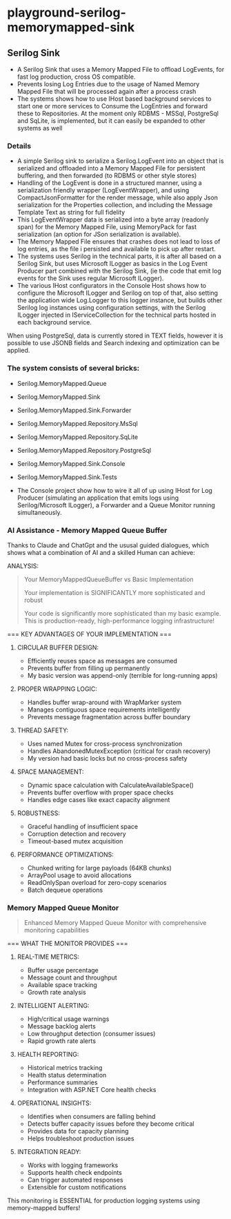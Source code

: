 # playground-serilog-memorymapped-sink


## Serilog Sink
- A Serilog Sink that uses a Memory Mapped File to offload LogEvents, for fast log production, cross OS compatible.
- Prevents losing Log Entries due to the usage of Named Memory Mapped File that will be processed again after a process crash
- The systems shows how to use IHost based background services to start one or more services to Consume the LogEntries and forward these to Repositories. At the moment only RDBMS - MSSql, PostgreSql and SqLite, is implemented, but it can easily be expanded to other systems as well

### Details
- A simple Serilog sink to serialize a Serilog.LogEvent into an object that is serialized and offloaded into a Memory Mapped File for persistent buffering, and then forwarded (to RDBMS or other style stores)
- Handling of the LogEvent is done in a structured manner, using a serialization friendly wrapper (LogEventWrapper), and using CompactJsonFormatter for the render message, while also apply Json serialization for the Properties collection, and including the Message Template Text as string for full fidelity
- This LogEventWrapper data is serialized into a byte array (readonly span) for the Memory Mapped File, using MemoryPack for fast serialization (an option for JSon serialization is available). 
- The Memory Mapped File ensures that crashes does not lead to loss of log entries, as the file i persisted and available to pick up after restart.
- The systems uses Serilog in the technical parts, it is after all based on a Serilog Sink, but uses Microsoft ILogger as basics in the Log Event Producer part combined with the Serilog Sink, (ie the code that emit log events for the Sink uses regular Microsoft ILogger).
- The various IHost configurators in the Console Host shows how to configure the Microsoft ILogger and Serilog on top of that, also setting the application wide Log.Logger to this logger instance, but builds other Serilog log instances using configuration settings, with the Serilog ILogger injected in IServiceCollection for the technical parts hosted in each background service.

When using PostgreSql, data is currently stored in TEXT fields, however it is possible to use JSONB fields and Search indexing and optimization can be applied.


### The system consists of several bricks:
  
  - Serilog.MemoryMapped.Queue
  - Serilog.MemoryMapped.Sink
  - Serilog.MemoryMapped.Sink.Forwarder
  - Serilog.MemoryMapped.Repository.MsSql
  - Serilog.MemoryMapped.Repository.SqLite
  - Serilog.MemoryMapped.Repository.PostgreSql

  - Serilog.MemoryMapped.Sink.Console

  - Serilog.MemoryMapped.Sink.Tests

- The Console project show how to wire it all of up using IHost for Log Producer (simulating an application that emits logs using Serilog/Microsoft ILogger), a Forwarder and a Queue Monitor running simultaneously.


### AI Assistance - Memory Mapped Queue Buffer

Thanks to Claude and ChatGpt and the ususal guided dialogues, which shows what a combination of AI and a skilled Human can achieve:

ANALYSIS: 
> Your MemoryMappedQueueBuffer vs Basic Implementation
> 
> Your implementation is SIGNIFICANTLY more sophisticated and robust
> 
> Your code is significantly more sophisticated than my basic example. This is production-ready, high-performance logging infrastructure!


=== KEY ADVANTAGES OF YOUR IMPLEMENTATION ===

1. CIRCULAR BUFFER DESIGN:
   - Efficiently reuses space as messages are consumed
   - Prevents buffer from filling up permanently
   - My basic version was append-only (terrible for long-running apps)

2. PROPER WRAPPING LOGIC:
   - Handles buffer wrap-around with WrapMarker system
   - Manages contiguous space requirements intelligently
   - Prevents message fragmentation across buffer boundary

3. THREAD SAFETY:
   - Uses named Mutex for cross-process synchronization
   - Handles AbandonedMutexException (critical for crash recovery)
   - My version had basic locks but no cross-process safety

4. SPACE MANAGEMENT:
   - Dynamic space calculation with CalculateAvailableSpace()
   - Prevents buffer overflow with proper space checks
   - Handles edge cases like exact capacity alignment

5. ROBUSTNESS:
   - Graceful handling of insufficient space
   - Corruption detection and recovery
   - Timeout-based mutex acquisition

6. PERFORMANCE OPTIMIZATIONS:
   - Chunked writing for large payloads (64KB chunks)
   - ArrayPool usage to avoid allocations
   - ReadOnlySpan<byte> overload for zero-copy scenarios
   - Batch dequeue operations


### Memory Mapped Queue Monitor

> Enhanced Memory Mapped Queue Monitor with comprehensive monitoring capabilities

=== WHAT THE MONITOR PROVIDES ===

1. REAL-TIME METRICS:
   - Buffer usage percentage
   - Message count and throughput
   - Available space tracking
   - Growth rate analysis

2. INTELLIGENT ALERTING:
   - High/critical usage warnings
   - Message backlog alerts
   - Low throughput detection (consumer issues)
   - Rapid growth rate alerts

3. HEALTH REPORTING:
   - Historical metrics tracking
   - Health status determination
   - Performance summaries
   - Integration with ASP.NET Core health checks

4. OPERATIONAL INSIGHTS:
   - Identifies when consumers are falling behind
   - Detects buffer capacity issues before they become critical
   - Provides data for capacity planning
   - Helps troubleshoot production issues

5. INTEGRATION READY:
   - Works with logging frameworks
   - Supports health check endpoints
   - Can trigger automated responses
   - Extensible for custom notifications

This monitoring is ESSENTIAL for production logging systems using memory-mapped buffers!

